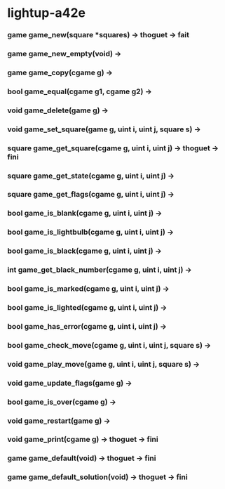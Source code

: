 # lightup-a42e

### game game_new(square *squares) -> thoguet -> fait

### game game_new_empty(void) ->

### game game_copy(cgame g) ->

### bool game_equal(cgame g1, cgame g2) ->

### void game_delete(game g) ->

### void game_set_square(game g, uint i, uint j, square s) ->

### square game_get_square(cgame g, uint i, uint j) -> thoguet -> fini

### square game_get_state(cgame g, uint i, uint j) ->

### square game_get_flags(cgame g, uint i, uint j) ->

### bool game_is_blank(cgame g, uint i, uint j) ->

### bool game_is_lightbulb(cgame g, uint i, uint j) ->

### bool game_is_black(cgame g, uint i, uint j) ->

### int game_get_black_number(cgame g, uint i, uint j) ->

### bool game_is_marked(cgame g, uint i, uint j) ->

### bool game_is_lighted(cgame g, uint i, uint j) ->

### bool game_has_error(cgame g, uint i, uint j) ->

### bool game_check_move(cgame g, uint i, uint j, square s) ->

### void game_play_move(game g, uint i, uint j, square s) ->

### void game_update_flags(game g) ->

### bool game_is_over(cgame g) ->

### void game_restart(game g) ->

### void game_print(cgame g) -> thoguet -> fini

### game game_default(void) -> thoguet -> fini

### game game_default_solution(void) -> thoguet -> fini
